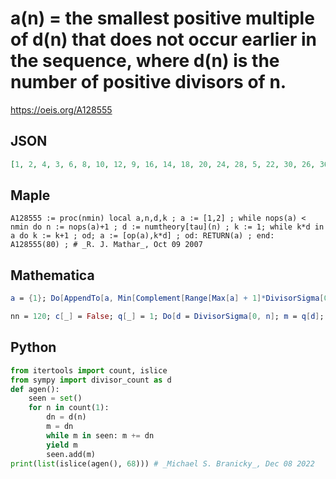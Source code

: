 # a\(n\) \= the smallest positive multiple of d\(n\) that does not occur earlier in the sequence, where d\(n\) is the number of positive divisors of n\.
https://oeis.org/A128555
## JSON
```JSON
[1, 2, 4, 3, 6, 8, 10, 12, 9, 16, 14, 18, 20, 24, 28, 5, 22, 30, 26, 36, 32, 40, 34, 48, 15, 44, 52, 42, 38, 56, 46, 54, 60, 64, 68, 27, 50, 72, 76, 80, 58, 88, 62, 66, 78, 84, 70, 90, 21, 96, 92, 102, 74, 104, 100, 112, 108, 116, 82, 120, 86, 124, 114, 7, 128, 136, 94, 126]
```
## Maple
```Maple
A128555 := proc(nmin) local a,n,d,k ; a := [1,2] ; while nops(a) < nmin do n := nops(a)+1 ; d := numtheory[tau](n) ; k := 1; while k*d in a do k := k+1 ; od; a := [op(a),k*d] ; od: RETURN(a) ; end: A128555(80) ; # _R. J. Mathar_, Oct 09 2007
```
## Mathematica
```Mathematica
a = {1}; Do[AppendTo[a, Min[Complement[Range[Max[a] + 1]*DivisorSigma[0,n], a]]], {n, 2, 68}]; a (* _Ivan Neretin_, May 03 2015 *)
```
```Mathematica
nn = 120; c[_] = False; q[_] = 1; Do[d = DivisorSigma[0, n]; m = q[d]; While[c[m d], m++]; If[m == q[d], While[c[m d], m++]; q[d] = m]; Set[{a[n], c[m d]}, {m d, True}], {n, nn}]; Array[a, nn] (* _Michael De Vlieger_, Dec 07 2022 *)
```
## Python
```Python
from itertools import count, islice
from sympy import divisor_count as d
def agen():
    seen = set()
    for n in count(1):
        dn = d(n)
        m = dn
        while m in seen: m += dn
        yield m
        seen.add(m)
print(list(islice(agen(), 68))) # _Michael S. Branicky_, Dec 08 2022
```
